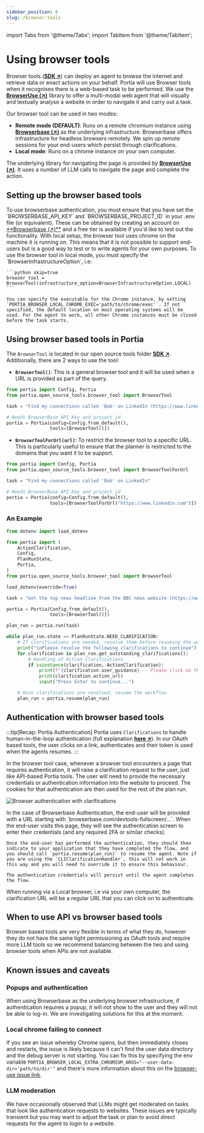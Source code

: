 ```yaml
---
sidebar_position: 6
slug: /browser-tools
---
```


import Tabs from '@theme/Tabs';
import TabItem from '@theme/TabItem';

# Using browser tools

Browser tools (<a href="/SDK/portia/open_source_tools/browser_tool.py" target="_blank">**SDK ↗**</a>) can deploy an agent to browse the internet and retrieve data or enact actions on your behalf. Portia will use Browser tools when it recognises there is a web-based task to be performed. We use the <a href="https://browser-use.com" target="_blank">**BrowserUse (↗)**</a> library to offer a multi-modal web agent that will visually and textually analyse a website in order to navigate it and carry out a task.

Our browser tool can be used in two modes:
- **Remote mode (DEFAULT)**: Runs on a remote chromium instance using <a href="https://www.browserbase.com/" target="_blank">**Browserbase (↗)**</a> as the underlying infrastructure. Browserbase offers infrastructure for headless browsers remotely. We spin up remote sessions for your end-users which persist through clarifications.
- **Local mode**: Runs on a chrome instance on your own computer.

The underlying library for navigating the page is provided by <a href="https://browser-use.com" target="_blank">**BrowserUse (↗)**</a>. It uses a number of LLM calls to navigate the page and complete the action.

## Setting up the browser based tools

<Tabs>
  <TabItem label="Browserbase setup" value="browserbase_setup">
    To use browserbase authentication, you must ensure that you have set the `BROWSERBASE_API_KEY` and `BROWSERBASE_PROJECT_ID` in your .env file (or equivalent). These can be obtained by creating an account on <a href="https://www.browserbase.com" target="_blank">**Browserbase (↗)**</a> and a free tier is available if you'd like to test out the functionality.
  </TabItem>
  <TabItem label="Local setup" value="local_setup">
    With local setup, the browser tool uses chrome on the machine it is running on. This means that it is not possible to support end-users but is a good way to test or to write agents for your own purposes. To use the browser tool in local mode, you must specify the `BrowserInfrastructureOption`, i.e:
    
    ```python skip=true
    browser_tool = BrowserTool(infrastructure_option=BrowserInfrastructureOption.LOCAL)
    ```
  
    You can specify the executable for the Chrome instance, by setting `PORTIA_BROWSER_LOCAL_CHROME_EXEC='path/to/chrome/exec'`. If not specified, the default location on most operating systems will be used. For the agent to work, all other Chrome instances must be closed before the task starts.
  </TabItem>
</Tabs>

## Using browser based tools in Portia

The `BrowserTool` is located in our open source tools folder <a href="/SDK/portia/open_source_tools/browser_tool.py" target="_blank">**SDK ↗**</a>. Additionally, there are 2 ways to use the tool:
- **`BrowserTool()`**: This is a general browser tool and it will be used when a URL is provided as part of the query.

```python title="BrowserTool example" skip=true
from portia import Config, Portia
from portia.open_source_tools.browser_tool import BrowserTool

task = "Find my connections called 'Bob' on LinkedIn (https://www.linkedin.com)"

# Needs BrowserBase API Key and project_id
portia = Portia(config=Config.from_default(),
                tools=[BrowserTool()])
```

- **`BrowserToolForUrl(url)`**: To restrict the browser tool to a specific URL. This is particularly useful to ensure that the planner is restricted to the domains that you want it to be support.

```python title="BrowserToolForUrl example" skip=true
from portia import Config, Portia
from portia.open_source_tools.browser_tool import BrowserToolForUrl

task = "Find my connections called 'Bob' on LinkedIn"

# Needs BrowserBase API Key and project_id
portia = Portia(config=Config.from_default(),
                tools=[BrowserToolForUrl("https://www.linkedin.com")])
```

### An Example

```python skip=true title="Full example"
from dotenv import load_dotenv

from portia import (
    ActionClarification,
    Config,
    PlanRunState,
    Portia,
)
from portia.open_source_tools.browser_tool import BrowserTool

load_dotenv(override=True)

task = "Get the top news headline from the BBC news website (https://www.bbc.co.uk/news)"

portia = Portia(Config.from_default(),
                tools=[BrowserTool()])

plan_run = portia.run(task)

while plan_run.state == PlanRunState.NEED_CLARIFICATION:
    # If clarifications are needed, resolve them before resuming the workflow
    print("\nPlease resolve the following clarifications to continue")
    for clarification in plan_run.get_outstanding_clarifications():
        # Handling of Action clarifications
        if isinstance(clarification, ActionClarification):
            print(f"{clarification.user_guidance} -- Please click on the link below to proceed.")
            print(clarification.action_url)
            input("Press Enter to continue...")

    # Once clarifications are resolved, resume the workflow
    plan_run = portia.resume(plan_run)
```

## Authentication with browser based tools

:::tip[Recap: Portia Authentication]
Portia uses `Clarifications` to handle human-in-the-loop authentication (full explanation <a href="/run-portia-tools" target="_blank">**here ↗**</a>). In our OAuth based tools, the user clicks on a link, authenticates and their token is used when the agents resumes.
:::

In the browser tool case, whenever a browser tool encounters a page that requires authentication, it will raise a clarification request to the user, just like API-based Portia tools. The user will need to provide the necessary credentials or authentication information into the website to proceed. The cookies for that authentication are then used for the rest of the plan run.

![Browser authentication with clarifications](/img/browser_auth.png)

<Tabs>
  <TabItem label="Browserbase Authentication" value="browserbase_authentication">
    In the case of Browserbase Authentication, the end-user will be provided with a URL starting with `browserbase.com/devtools-fullscreen/...`. When the end-user visits this page, they will see the authentication screen to enter their credentials (and any required 2FA or similar checks).

    Once the end-user has performed the authentication, they should then indicate to your application that they have completed the flow, and you should call `portia.resume(plan_run)` to resume the agent. Note if you are using the `CLIClarificationHandler`, this will not work in this way and you will need to override it to ensure this behaviour.
    
    The authentication credentials will persist until the agent completes the flow.
  </TabItem>
  <TabItem label="Local Browser Authentication" value="local_authentication">
    When running via a Local browser, i.e via your own computer, the clarification URL will be a regular URL that you can click on to authenticate.
  </TabItem>
</Tabs>

## When to use API vs browser based tools

Browser based tools are very flexible in terms of what they do, however they do not have the same tight permissioning as OAuth tools and require more LLM tools so we recommend balancing between the two and using browser tools when APIs are not available.

## Known issues and caveats

### Popups and authentication
When using Browserbase as the underlying browser infrastructure, if authentication requires a popup, it will not show to the user and they will not be able to log-in. We are investigating solutions for this at the moment.

### Local chrome failing to connect
If you see an issue whereby Chrome opens, but then immediately closes and restarts, the issue is likely because it can't find the user data directory and the debug server is not starting. You can fix this by specifying the env variable `PORTIA_BROWSER_LOCAL_EXTRA_CHROMIUM_ARGS="--user-data-dir='path/to/dir'"` and there's more information about this on the <a href="https://github.com/browser-use/browser-use/issues/291#issuecomment-2792636861">browser-use issue link</a>.

### LLM moderation
We have occasionally observed that LLMs might get moderated on tasks that look like authentication requests to websites. These issues are typically transient but you may want to adjust the task or plan to avoid direct requests for the agent to login to a website.